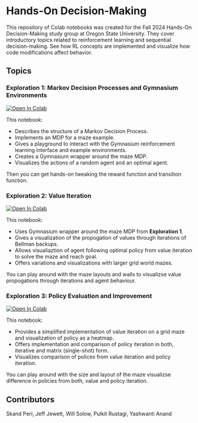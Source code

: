 # Hands-On Decision-Making

This repository of Colab notebooks was created for the Fall 2024 Hands-On Decision-Making study group at Oregon State University. They cover introductory topics related to reinforcement learning and sequential decision-making. See how RL concepts are implemented and visualize how code modifications affect behavior.

## Topics

### Exploration 1: Markov Decision Processes and Gymnasium Environments

[![Open In Colab](https://colab.research.google.com/assets/colab-badge.svg)](https://colab.research.google.com/github/Intelligent-Reliable-Autonomous-Systems/HandsOnDecisionMaking/blob/main/Exploration1_MazeMDP.ipynb)

This notebook:
- Describes the structure of a Markov Decision Process.
- Implements an MDP for a maze example.
- Gives a playground to interact with the Gymnasium reinforcement learning interface and example environments.
- Creates a Gymnasium wrapper around the maze MDP.
- Visualizes the actions of a random agent and an optimal agent.

Then you can get hands-on tweaking the reward function and transition function.

### Exploration 2: Value Iteration

[![Open In Colab](https://colab.research.google.com/assets/colab-badge.svg)](https://colab.research.google.com/github/Intelligent-Reliable-Autonomous-Systems/HandsOnDecisionMaking/blob/main/Exploration2_ValueIteration.ipynb)

This notebook:
- Uses Gymnasium wrapper around the maze MDP from **Exploration 1**.
- Gives a visualization of the propogation of values through iterations of Bellman backups.
- Allows visualiaztion of agent following optimal policy from value iteration to solve the maze and reach goal.
- Offers variations and visualizations with larger grid world mazes.

You can play around with the maze layouts and walls to visualizse value propogations through iterations and agent behaviour.

### Exploration 3: Policy Evaluation and Improvement

[![Open In Colab](https://colab.research.google.com/assets/colab-badge.svg)](https://colab.research.google.com/github/Intelligent-Reliable-Autonomous-Systems/HandsOnDecisionMaking/blob/main/Exploration3_PolicyEvalIter.ipynb)

This notebook:
- Provides a simplified implementation of value iteration on a grid maze and visualization of policy as a heatmap.
- Offers implementation and comparison of policy iteration in both, iterative and matrix (single-shot) form.  
- Visualizes comparison of polices from value iteration and policy iteration.

You can play around with the size and layout of the maze visualizse difference in policies from both, value and policy iteration.

## Contributors

Skand Peri, Jeff Jewett, Will Solow, Pulkit Rustagi, Yashwanti Anand
